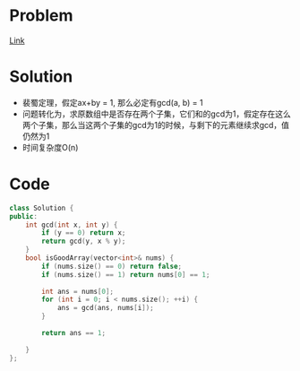 # Problem
[Link](https://leetcode-cn.com/problems/check-if-it-is-a-good-array/)

# Solution

* 裴蜀定理，假定ax+by = 1, 那么必定有gcd(a, b) = 1
* 问题转化为，求原数组中是否存在两个子集，它们和的gcd为1，假定存在这么两个子集，那么当这两个子集的gcd为1的时候，与剩下的元素继续求gcd，值仍然为1
* 时间复杂度O(n)

# Code
```cpp
class Solution {
public:
    int gcd(int x, int y) {
        if (y == 0) return x;
        return gcd(y, x % y);
    }
    bool isGoodArray(vector<int>& nums) {
        if (nums.size() == 0) return false;
        if (nums.size() == 1) return nums[0] == 1;
        
        int ans = nums[0];
        for (int i = 0; i < nums.size(); ++i) {
            ans = gcd(ans, nums[i]);
        }
        
        return ans == 1;
        
    }
};
```